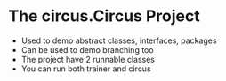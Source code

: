 # The circus.Circus Project

- Used to demo abstract classes, interfaces, packages
- Can be used to demo branching too
- The project have 2 runnable classes
- You can run both trainer and circus
